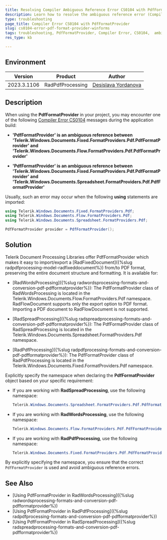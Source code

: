 ```yaml
---
title: Resolving Compiler Ambiguous Reference Error CS0104 with PdfFormatProvider 
description: Learn how to resolve the ambiguous reference error (Compiler Error CS0104) when using PdfFormatProvider.
type: troubleshooting
page_title: Compiler Error CS0104 with PdfFormatProvider
slug: cs0104-error-pdf-format-provider-winforms
tags: troubleshooting, PdfFormatProvider, Compiler Error, CS0104,  ambiguous, reference
res_type: kb

---
```


## Environment

| Version | Product | Author |
| --- | --- | ---- |
| 2023.3.1106 | RadPdfProcessing |[Desislava Yordanova](https://www.telerik.com/blogs/author/desislava-yordanova)|

## Description
When using the **PdfFormatProvider** in your project, you may encounter one of the following [Compiler Error CS0104](https://learn.microsoft.com/en-us/dotnet/csharp/misc/cs0104?f1url=%3FappId%3Droslyn%26k%3Dk(CS0104)) messages during the application build:

- **'PdfFormatProvider' is an ambiguous reference between 'Telerik.Windows.Documents.Fixed.FormatProviders.Pdf.PdfFormatProvider' and 'Telerik.Windows.Documents.Flow.FormatProviders.Pdf.PdfFormatProvider'**

- **'PdfFormatProvider' is an ambiguous reference between 'Telerik.Windows.Documents.Fixed.FormatProviders.Pdf.PdfFormatProvider' and 'Telerik.Windows.Documents.Spreadsheet.FormatProviders.Pdf.PdfFormatProvider'**

Usually, such an error may occur when the following **using** statements are imported:

```csharp
using Telerik.Windows.Documents.Fixed.FormatProviders.Pdf;
using Telerik.Windows.Documents.Flow.FormatProviders.Pdf;
using Telerik.Windows.Documents.Spreadsheet.FormatProviders.Pdf;

PdfFormatProvider provider = PdfFormatProvider();
   ```
## Solution

Telerik Document Processing Libraries offer PdfFormatProvider which makes it easy to import/export a [RadFixedDocument]({%slug radpdfprocessing-model-radfixeddocument%}) from/to PDF format, preserving the entire document structure and formatting. It is available for: 

* [RadWordsProcessing]({%slug radwordsprocessing-formats-and-conversion-pdf-pdfformatprovider%}): The PdfFormatProvider class of RadWordsProcessing is located in the Telerik.Windows.Documents.Flow.FormatProviders.Pdf namespace. RadFlowDocument supports only the export option to PDF format. Importing a PDF document to RadFlowDocument is not supported.

* [RadSpreadProcessing]({%slug radspreadprocessing-formats-and-conversion-pdf-pdfformatprovider%}): The PdfFormatProvider class of RadSpreadProcessing is located in the Telerik.Windows.Documents.Spreadsheet.FormatProviders.Pdf namespace.

* [RadPdfProcessing]({%slug radpdfprocessing-formats-and-conversion-pdf-pdfformatprovider%}): The PdfFormatProvider class of RadPdfProcessing is located in the Telerik.Windows.Documents.Fixed.FormatProviders.Pdf namespace.

Explicitly specify the namespace when declaring the **PdfFormatProvider** object based on your specific requirement:
   - If you are working with **RadSpreadProcessing**, use the following namespace:
     ```csharp
     Telerik.Windows.Documents.Spreadsheet.FormatProviders.Pdf.PdfFormatProvider provider = new Telerik.Windows.Documents.Spreadsheet.FormatProviders.Pdf.PdfFormatProvider();
     ```
   - If you are working with **RadWordsProcessing**, use the following namespace:
     ```csharp
     Telerik.Windows.Documents.Flow.FormatProviders.Pdf.PdfFormatProvider provider = new Telerik.Windows.Documents.Flow.FormatProviders.Pdf.PdfFormatProvider();
     ```
   - If you are working with **RadPdfProcessing**, use the following namespace:
     ```csharp
     Telerik.Windows.Documents.Fixed.FormatProviders.Pdf.PdfFormatProvider provider = new Telerik.Windows.Documents.Fixed.FormatProviders.Pdf.PdfFormatProvider();
     ```

By explicitly specifying the namespace, you ensure that the correct `PdfFormatProvider` is used and avoid ambiguous reference errors.

## See Also
* [Using PdfFormatProvider in RadWordsProcessing]({%slug radwordsprocessing-formats-and-conversion-pdf-pdfformatprovider%})
* [Using PdfFormatProvider in RadPdfProcessing]({%slug radpdfprocessing-formats-and-conversion-pdf-pdfformatprovider%})
* [Using PdfFormatProvider in RadSpreadProcessing]({%slug radspreadprocessing-formats-and-conversion-pdf-pdfformatprovider%})
